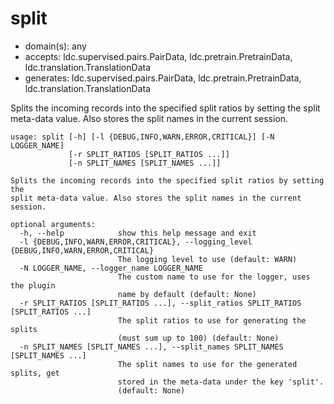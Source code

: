 # split

* domain(s): any
* accepts: ldc.supervised.pairs.PairData, ldc.pretrain.PretrainData, ldc.translation.TranslationData
* generates: ldc.supervised.pairs.PairData, ldc.pretrain.PretrainData, ldc.translation.TranslationData

Splits the incoming records into the specified split ratios by setting the split meta-data value. Also stores the split names in the current session.

```
usage: split [-h] [-l {DEBUG,INFO,WARN,ERROR,CRITICAL}] [-N LOGGER_NAME]
             [-r SPLIT_RATIOS [SPLIT_RATIOS ...]]
             [-n SPLIT_NAMES [SPLIT_NAMES ...]]

Splits the incoming records into the specified split ratios by setting the
split meta-data value. Also stores the split names in the current session.

optional arguments:
  -h, --help            show this help message and exit
  -l {DEBUG,INFO,WARN,ERROR,CRITICAL}, --logging_level {DEBUG,INFO,WARN,ERROR,CRITICAL}
                        The logging level to use (default: WARN)
  -N LOGGER_NAME, --logger_name LOGGER_NAME
                        The custom name to use for the logger, uses the plugin
                        name by default (default: None)
  -r SPLIT_RATIOS [SPLIT_RATIOS ...], --split_ratios SPLIT_RATIOS [SPLIT_RATIOS ...]
                        The split ratios to use for generating the splits
                        (must sum up to 100) (default: None)
  -n SPLIT_NAMES [SPLIT_NAMES ...], --split_names SPLIT_NAMES [SPLIT_NAMES ...]
                        The split names to use for the generated splits, get
                        stored in the meta-data under the key 'split'.
                        (default: None)
```
